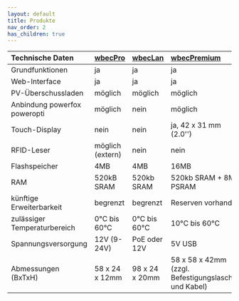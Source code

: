 ```yaml
---
layout: default
title: Produkte
nav_order: 2
has_children: true
---
```


|Technische Daten             |[wbecPro](products\wbecPro.html)|[wbecLan](products\wbecLan.html)|[wbecPremium](products\wbecPremium.html)|
|:----------------------------|:----------------|:----------------|:-----------------------|
|Grundfunktionen              | ja              | ja              | ja                     |
|Web-Interface                | ja              | ja              | ja                     |
|PV-Überschussladen           | möglich         | möglich         | möglich                |
|Anbindung powerfox poweropti | möglich         | nein            | möglich                |
|Touch-Display                | nein            | nein            | ja, 42 x 31 mm (2.0'') |
|RFID-Leser                   | möglich (extern)| nein            | nein                   |
|Flashspeicher                | 4MB             | 4MB             | 16MB                   |
|RAM                          | 520kB SRAM      | 520kb SRAM      | 520kb SRAM + 8MB PSRAM |
|künftige Erweiterbarkeit     | begrenzt        | begrenzt        | Reserven vorhanden     |
|zulässiger Temperaturbereich | 0°C bis 60°C    | 0°C bis 60°C    | 10°C bis 60°C          |
|Spannungsversorgung          | 12V (9-24V)     | PoE oder 12V    | 5V USB                 |
|Abmessungen (BxTxH)          | 58 x 24 x 12mm  | 98 x 24 x 20mm  | 58 x 58 x 42mm (zzgl. Befestigungslaschen und Kabel) |